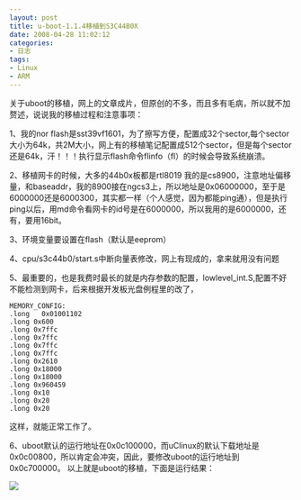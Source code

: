 ```yaml
---
layout: post
title: u-boot-1.1.4移植到S3C44B0X 
date: 2008-04-28 11:02:12
categories:
- 日志
tags:
- Linux
- ARM
---
```


关于uboot的移植，网上的文章成片，但原创的不多，而且多有毛病，所以就不加赘述，说说我的移植过程和注意事项：

1、我的nor flash是sst39vf1601，为了擦写方便，配置成32个sector,每个sector大小为64k，共2M大小，网上有的移植笔记配置成512个sector，但是每个sector还是64k，汗！！！执行显示flash命令flinfo（fl）的时候会导致系统崩溃。

2、移植网卡的时候，大多的44b0x板都是rtl8019 我的是cs8900，注意地址偏移量，和baseaddr，我的8900接在ngcs3上，所以地址是0x06000000，至于是6000000还是6000300，其实都一样（个人感觉，因为都能ping通），但是执行ping以后，用md命令看网卡的id号是在6000000，所以我用的是6000000，还有，要用16bit。

3、环境变量要设置在flash（默认是eeprom）

4、cpu/s3c44b0/start.s中断向量表修改，网上有现成的，拿来就用没有问题

5、最重要的，也是我费时最长的就是内存参数的配置，lowlevel_int.S,配置不好不能检测到网卡，后来根据开发板光盘例程里的改了，

    MEMORY_CONFIG:
    .long   0x01001102
    .long 0x600
    .long 0x7ffc
    .long 0x7ffc
    .long 0x7ffc
    .long 0x7ffc
    .long 0x2610
    .long 0x18000
    .long 0x18000
    .long 0x960459
    .long 0x10
    .long 0x20
    .long 0x20

这样，就能正常工作了。

6、uboot默认的运行地址在0x0c100000，而uClinux的默认下载地址是0x0c00800，所以肯定会冲突，因此，要修改uboot的运行地址到0x0c700000。
以上就是uboot的移植，下面是运行结果： 

![](http://i1328.photobucket.com/albums/w532/xwlogic/github%20pages/uboot_uclinux_zps863c5e33.jpg)
